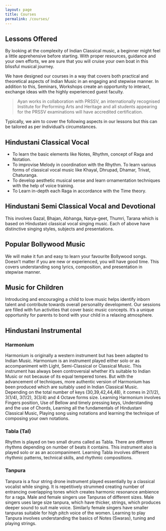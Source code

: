 ```yaml
---
layout: page
title: Courses
permalink: /courses/
---
```


## Lessons Offered

By looking at the complexity of Indian Classical music, a beginner might feel a little apprehensive before starting. With proper resources, guidance and your own efforts, we are sure that you will cruise your own boat in this blissful musical journey.

We have designed our courses in a way that covers both practical and theoretical aspects of Indian Music in an engaging and stepwise manner. In addition to this, Seminars, Workshops create an opportunity to interact, exchange ideas with the highly experienced guest faculty.

> Ayan works in collaboration with PRSSV, an internationally recognised Institute for Performing Arts and Heritage and all students appearing for the PRSSV examinations will have accredited certification.

Typically, we aim to cover the following aspects in our lessons but this can be tailored as per individual’s circumstances.

## Hindustani Classical Vocal

* To learn the basic elements like Notes, Rhythm, concept of Raga and Notation.
* To improvise Melody in coordination with the Rhythm. To learn various forms of classical vocal music like Khayal, Dhrupad, Dhamar, Trivat, Chaturanga.
* To develop aesthetic musical sense and learn ornamentation techniques with the help of voice training.
* To Learn in-depth each Raga in accordance with the Time theory.

## Hindustani Semi Classical Vocal and Devotional

This involves Gazal, Bhajan, Abhanga, Natya-geet, Thumri, Tarana which is based on Hindustani classical vocal singing music. Each of above have distinctive singing styles, subjects and presentations.

## Popular Bollywood Music

We will make it fun and easy to learn your favourite Bollywood songs. Doesn’t matter if you are new or experienced, you will have good time. This covers understanding song lyrics, composition, and presentation in stepwise manner.

## Music for Children

Introducing and encouraging a child to love music helps identify inborn talent and contribute towards overall personality development. Our sessions are filled with fun activities that cover basic music concepts. It’s a unique opportunity for parents to bond with your child in a relaxing atmosphere.

## Hindustani Instrumental

### Harmonium

Harmonium is originally a western instrument but has been adapted to Indian Music.  Harmonium is an instrument played either solo or as accompaniment with Light, Semi-Classical or Classical Music. This instrument has always been controversial whether it’s suitable to Indian Music or not because of its equal tempered tones. But with the advancement of techniques, more authentic version of Harmonium has been produced which are suitably used in Indian Classical Music. Depending on the total number of keys (30,39,42,44,48), it comes in 2(1/2), 3(1/4), 3(1/2), 3(3/4) and 4 Octave forms size. Learning Harmonium involves Fingers position, Use of Bellow and timely pressing keys, Understanding and the use of Chords, Learning all the fundamentals of Hindustani Classical Music, Playing song using notations and learning the technique of composing your own notations. 

### Tabla (Tal)

Rhythm is played on two small drums called as Tabla. There are different rhythms depending on number of beats it contains. This instrument also is played solo or as an accompaniment. Learning Tabla involves different rhythmic patterns, technical skills, and rhythmic compositions.

### Tanpura

Tanpura is a four string drone instrument played essentially by a classical vocalist while singing. It is repetitively strummed creating number of entrancing overlapping tones which creates harmonic resonance ambience for a raga. Male and female singers use Tanpuras of different sizes.  Male singers uses large size tanpura, which have thicker, strings, which produces deeper sound to suit male voice. Similarly female singers have smaller tanpuras suitable for high pitch voice of the women. Learning to play Tanpura involves understanding the basics of Notes (Swaras), tuning and playing strings.
